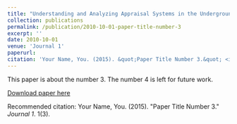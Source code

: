 ```yaml
---
title: "Understanding and Analyzing Appraisal Systems in the Underground Marketplaces"
collection: publications
permalink: /publication/2010-10-01-paper-title-number-3
excerpt: ''
date: 2010-10-01
venue: 'Journal 1'
paperurl: 
citation: 'Your Name, You. (2015). &quot;Paper Title Number 3.&quot; <i>Journal 1</i>. 1(3).'
---
```

This paper is about the number 3. The number 4 is left for future work.

[Download paper here](http://academicpages.github.io/files/paper3.pdf)

Recommended citation: Your Name, You. (2015). "Paper Title Number 3." <i>Journal 1</i>. 1(3).